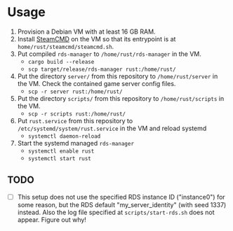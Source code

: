 # Usage

1. Provision a Debian VM with at least 16 GB RAM.
2. Install [SteamCMD](https://developer.valvesoftware.com/wiki/SteamCMD#Manually)
   on the VM so that its entrypoint is at `home/rust/steamcmd/steamcmd.sh`.
3. Put compiled `rds-manager` to `/home/rust/rds-manager` in the VM.
   - `cargo build --release`
   - `scp target/release/rds-manager rust:/home/rust/`
4. Put the directory `server/` from this repository to `/home/rust/server` in
   the VM. Check the contained game server config files.
   - `scp -r server rust:/home/rust/`
5. Put the directory `scripts/` from this repository to `/home/rust/scripts` in
   the VM.
   - `scp -r scripts rust:/home/rust/`
6. Put `rust.service` from this repository to `/etc/systemd/system/rust.service`
   in the VM and reload systemd
   - `systemctl daemon-reload`
7. Start the systemd managed `rds-manager`
   - `systemctl enable rust`
   - `systemctl start rust`

## TODO

- [ ] This setup does not use the specified RDS instance ID ("instance0") for
      some reason, but the RDS default "my_server_identity" (with seed 1337)
      instead. Also the log file specified at `scripts/start-rds.sh` does not
      appear. Figure out why!
